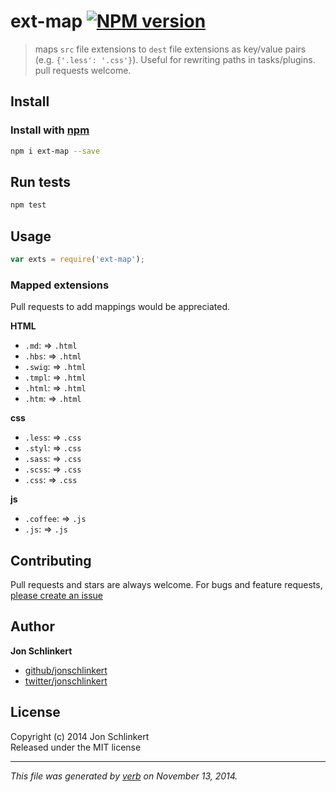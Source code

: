 # ext-map [![NPM version](https://badge.fury.io/js/ext-map.svg)](http://badge.fury.io/js/ext-map)

> maps `src` file extensions to `dest` file extensions as key/value pairs (e.g. `{'.less': '.css'}`). Useful for rewriting paths in tasks/plugins. pull requests welcome.

## Install
### Install with [npm](npmjs.org)

```bash
npm i ext-map --save
```

## Run tests

```bash
npm test
```

## Usage

```js
var exts = require('ext-map');
```

### Mapped extensions

Pull requests to add mappings would be appreciated.

**HTML**

- `.md`: => `.html`
- `.hbs`: => `.html`
- `.swig`: => `.html`
- `.tmpl`: => `.html`
- `.html`: => `.html`
- `.htm`: => `.html`

**css**

- `.less`: => `.css`
- `.styl`: => `.css`
- `.sass`: => `.css`
- `.scss`: => `.css`
- `.css`: => `.css`

**js**

- `.coffee`: => `.js`
- `.js`: => `.js`



## Contributing
Pull requests and stars are always welcome. For bugs and feature requests, [please create an issue](https://github.com/jonschlinkert/ext-map/issues)

## Author

**Jon Schlinkert**
 
+ [github/jonschlinkert](https://github.com/jonschlinkert)
+ [twitter/jonschlinkert](http://twitter.com/jonschlinkert) 

## License
Copyright (c) 2014 Jon Schlinkert  
Released under the MIT license

***

_This file was generated by [verb](https://github.com/assemble/verb) on November 13, 2014._